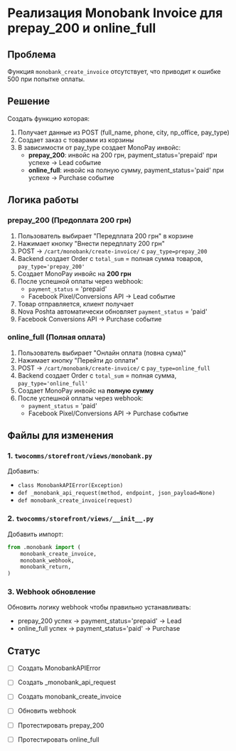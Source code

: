 # Реализация Monobank Invoice для prepay_200 и online_full

## Проблема
Функция `monobank_create_invoice` отсутствует, что приводит к ошибке 500 при попытке оплаты.

## Решение

Создать функцию которая:
1. Получает данные из POST (full_name, phone, city, np_office, pay_type)
2. Создает заказ с товарами из корзины
3. В зависимости от pay_type создает MonoPay инвойс:
   - **prepay_200**: инвойс на 200 грн, payment_status='prepaid' при успехе → Lead событие
   - **online_full**: инвойс на полную сумму, payment_status='paid' при успехе → Purchase событие

## Логика работы

### prepay_200 (Предоплата 200 грн)
1. Пользователь выбирает "Передплата 200 грн" в корзине
2. Нажимает кнопку "Внести передплату 200 грн"
3. POST → `/cart/monobank/create-invoice/` с `pay_type=prepay_200`
4. Backend создает Order с `total_sum` = полная сумма товаров, `pay_type='prepay_200'`
5. Создает MonoPay инвойс на **200 грн**
6. После успешной оплаты через webhook:
   - `payment_status` = 'prepaid'
   - Facebook Pixel/Conversions API → Lead событие
7. Товар отправляется, клиент получает
8. Nova Poshta автоматически обновляет `payment_status` = 'paid'
9. Facebook Conversions API → Purchase событие

### online_full (Полная оплата)
1. Пользователь выбирает "Онлайн оплата (повна сума)"
2. Нажимает кнопку "Перейти до оплати"
3. POST → `/cart/monobank/create-invoice/` с `pay_type=online_full`
4. Backend создает Order с `total_sum` = полная сумма, `pay_type='online_full'`
5. Создает MonoPay инвойс на **полную сумму**
6. После успешной оплаты через webhook:
   - `payment_status` = 'paid'
   - Facebook Pixel/Conversions API → Purchase событие

## Файлы для изменения

### 1. `twocomms/storefront/views/monobank.py`
Добавить:
- `class MonobankAPIError(Exception)`
- `def _monobank_api_request(method, endpoint, json_payload=None)`
- `def monobank_create_invoice(request)`

### 2. `twocomms/storefront/views/__init__.py`
Добавить импорт:
```python
from .monobank import (
    monobank_create_invoice,
    monobank_webhook,
    monobank_return,
)
```

### 3. Webhook обновление
Обновить логику webhook чтобы правильно устанавливать:
- prepay_200 успех → payment_status='prepaid' → Lead
- online_full успех → payment_status='paid' → Purchase

## Статус
- [ ] Создать MonobankAPIError
- [ ] Создать _monobank_api_request
- [ ] Создать monobank_create_invoice
- [ ] Обновить webhook
- [ ] Протестировать prepay_200
- [ ] Протестировать online_full

